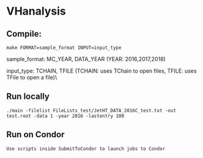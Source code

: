 # VHanalysis
## Compile:
```
make FORMAT=sample_format INPUT=input_type
```
sample_format: MC_YEAR, DATA_YEAR (YEAR: 2016,2017,2018)
  
input_type: TCHAIN, TFILE (TCHAIN: uses TChain to open files, TFILE: uses TFile to open a file)\\
## Run locally
```
./main -filelist FileLists_test/JetHT_DATA_2016C_test.txt -out test.root -data 1 -year 2016 -lastentry 100
```
## Run on Condor
```
Use scripts inside SubmitToCondor to launch jobs to Condor
```
